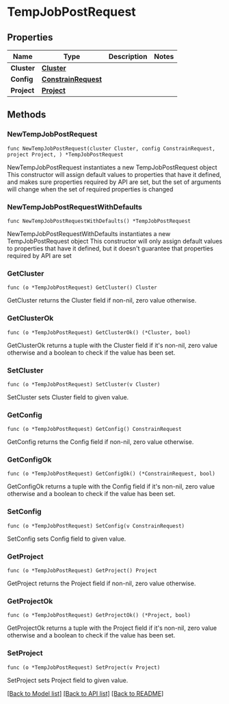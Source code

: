 # TempJobPostRequest

## Properties

Name | Type | Description | Notes
------------ | ------------- | ------------- | -------------
**Cluster** | [**Cluster**](Cluster.md) |  | 
**Config** | [**ConstrainRequest**](ConstrainRequest.md) |  | 
**Project** | [**Project**](Project.md) |  | 

## Methods

### NewTempJobPostRequest

`func NewTempJobPostRequest(cluster Cluster, config ConstrainRequest, project Project, ) *TempJobPostRequest`

NewTempJobPostRequest instantiates a new TempJobPostRequest object
This constructor will assign default values to properties that have it defined,
and makes sure properties required by API are set, but the set of arguments
will change when the set of required properties is changed

### NewTempJobPostRequestWithDefaults

`func NewTempJobPostRequestWithDefaults() *TempJobPostRequest`

NewTempJobPostRequestWithDefaults instantiates a new TempJobPostRequest object
This constructor will only assign default values to properties that have it defined,
but it doesn't guarantee that properties required by API are set

### GetCluster

`func (o *TempJobPostRequest) GetCluster() Cluster`

GetCluster returns the Cluster field if non-nil, zero value otherwise.

### GetClusterOk

`func (o *TempJobPostRequest) GetClusterOk() (*Cluster, bool)`

GetClusterOk returns a tuple with the Cluster field if it's non-nil, zero value otherwise
and a boolean to check if the value has been set.

### SetCluster

`func (o *TempJobPostRequest) SetCluster(v Cluster)`

SetCluster sets Cluster field to given value.


### GetConfig

`func (o *TempJobPostRequest) GetConfig() ConstrainRequest`

GetConfig returns the Config field if non-nil, zero value otherwise.

### GetConfigOk

`func (o *TempJobPostRequest) GetConfigOk() (*ConstrainRequest, bool)`

GetConfigOk returns a tuple with the Config field if it's non-nil, zero value otherwise
and a boolean to check if the value has been set.

### SetConfig

`func (o *TempJobPostRequest) SetConfig(v ConstrainRequest)`

SetConfig sets Config field to given value.


### GetProject

`func (o *TempJobPostRequest) GetProject() Project`

GetProject returns the Project field if non-nil, zero value otherwise.

### GetProjectOk

`func (o *TempJobPostRequest) GetProjectOk() (*Project, bool)`

GetProjectOk returns a tuple with the Project field if it's non-nil, zero value otherwise
and a boolean to check if the value has been set.

### SetProject

`func (o *TempJobPostRequest) SetProject(v Project)`

SetProject sets Project field to given value.



[[Back to Model list]](../README.md#documentation-for-models) [[Back to API list]](../README.md#documentation-for-api-endpoints) [[Back to README]](../README.md)


